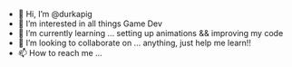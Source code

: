 - 👋 Hi, I’m @durkapig
- 👀 I’m interested in all things Game Dev
- 🌱 I’m currently learning ... setting up animations && improving my code
- 💞️ I’m looking to collaborate on ... anything, just help me learn!! 
- 📫 How to reach me ... 


<!---
durkapig/durkapig is a ✨ special ✨ repository because its `README.md` (this file) appears on your GitHub profile.
You can click the Preview link to take a look at your changes.
--->
